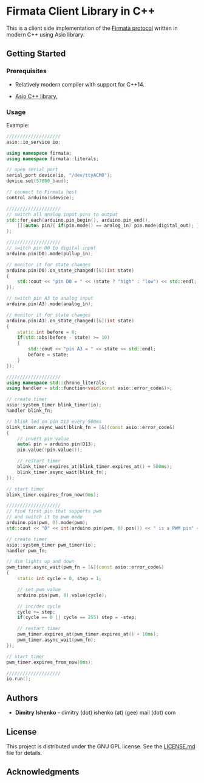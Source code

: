 # Firmata Client Library in C++

This is a client side implementation of the [Firmata protocol](https://github.com/firmata/protocol)
written in modern C++ using Asio library.

## Getting Started

### Prerequisites

* Relatively modern compiler with support for C++14.

* [Asio C++ library.](https://think-async.com)

### Usage

Example:

```cpp
////////////////////
asio::io_service io;

using namespace firmata;
using namespace firmata::literals;

// open serial port
serial_port device(io, "/dev/ttyACM0");
device.set(57600_baud);

// connect to Firmata host
control arduino(&device);

////////////////////
// switch all analog input pins to output
std::for_each(arduino.pin_begin(), arduino.pin_end(),
    [](auto& pin){ if(pin.mode() == analog_in) pin.mode(digital_out); }
);

////////////////////
// switch pin D0 to digital input
arduino.pin(D0).mode(pullup_in);

// monitor it for state changes
arduino.pin(D0).on_state_changed([&](int state)
{
    std::cout << "pin D0 = " << (state ? "high" : "low") << std::endl;
});

// switch pin A3 to analog input
arduino.pin(A3).mode(analog_in);

// monitor it for state changes
arduino.pin(A3).on_state_changed([&](int state)
{
    static int before = 0;
    if(std::abs(before - state) >= 10)
    {
        std::cout << "pin A3 = " << state << std::endl;
        before = state;
    }
});

////////////////////
using namespace std::chrono_literals;
using handler = std::function<void(const asio::error_code&)>;

// create timer
asio::system_timer blink_timer(io);
handler blink_fn;

// blink led on pin D13 every 500ms
blink_timer.async_wait(blink_fn = [&](const asio::error_code&)
{
    // invert pin value
    auto& pin = arduino.pin(D13);
    pin.value(!pin.value());

    // restart timer
    blink_timer.expires_at(blink_timer.expires_at() + 500ms);
    blink_timer.async_wait(blink_fn);
});

// start timer
blink_timer.expires_from_now(0ms);

////////////////////
// find first pin that supports pwm
// and switch it to pwm mode
arduino.pin(pwm, 0).mode(pwm);
std::cout << "D" << int(arduino.pin(pwm, 0).pos()) << " is a PWM pin" << std::endl;

// create timer
asio::system_timer pwm_timer(io);
handler pwm_fn;

// dim lights up and down
pwm_timer.async_wait(pwm_fn = [&](const asio::error_code&)
{
    static int cycle = 0, step = 1;

    // set pwm value
    arduino.pin(pwm, 0).value(cycle);

    // inc/dec cycle
    cycle += step;
    if(cycle == 0 || cycle == 255) step = -step;

    // restart timer
    pwm_timer.expires_at(pwm_timer.expires_at() + 10ms);
    pwm_timer.async_wait(pwm_fn);
});

// start timer
pwm_timer.expires_from_now(0ms);

////////////////////
io.run();
```

## Authors

* **Dimitry Ishenko** - dimitry (dot) ishenko (at) (gee) mail (dot) com

## License

This project is distributed under the GNU GPL license. See the
[LICENSE.md](LICENSE.md) file for details.

## Acknowledgments
